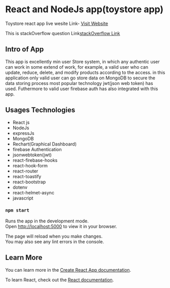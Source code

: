 # React and NodeJs app(toystore app)

Toystore react app  live wesite Link- [Visit Website](https://toystore-react-app.web.app/)

This is stackOverflow question Link[stackOverflow Link](https://stackoverflow.com/questions/72084586/why-react-helmet-async-is-not-working-in-app)

## Intro of App
This app is excellently min user Store system, in which any authentic user can work in some extend of work, for example, a valid user who can update, reduce, delete, and modify products according to the access. in this application only valid user can go store data on MongoDB to secure the data storing process most popular technology jwt(json web token) has used. Futhermore to valid user firebase auth has also integrated with this app.

## Usages Technologies
- React js
- NodeJs
- expressJs
- MongoDB
- Rechart(Graphical Dashboard)
- firebase Authentication
- jsonwebtoken(jwt)
- react-firebase-hooks
- react-hook-form
- react-router
- react-toastify
- react-bootstrap
- dotenv
- react-helmet-async
- javascript

### `npm start`

Runs the app in the development mode.\
Open [http://localhost:5000](http://localhost:5000) to view it in your browser.

The page will reload when you make changes.\
You may also see any lint errors in the console.


## Learn More

You can learn more in the [Create React App documentation](https://facebook.github.io/create-react-app/docs/getting-started).

To learn React, check out the [React documentation](https://reactjs.org/).


